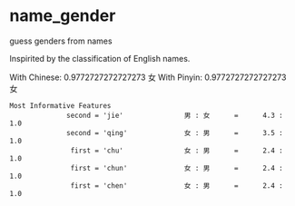# name_gender
guess genders from names

Inspirited by the classification of English names.

With Chinese:
0.9772727272727273
女
With Pinyin:
0.9772727272727273
女

    Most Informative Features
                  second = 'jie'               男 : 女      =      4.3 : 1.0
                  second = 'qing'              女 : 男      =      3.5 : 1.0
                   first = 'chu'               女 : 男      =      2.4 : 1.0
                   first = 'chun'              女 : 男      =      2.4 : 1.0
                   first = 'chen'              女 : 男      =      2.4 : 1.0
